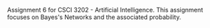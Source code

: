Assignment 6 for CSCI 3202 - Artificial Intelligence.
This assignment focuses on Bayes's Networks and the associated probability.
